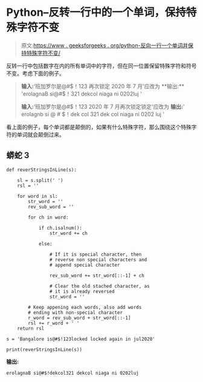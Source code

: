 # Python–反转一行中的一个单词，保持特殊字符不变

> 原文:[https://www . geeksforgeeks . org/python-反向一行一个单词并保持特殊字符不变/](https://www.geeksforgeeks.org/python-reverse-a-words-in-a-line-and-keep-the-special-characters-untouched/)

反转一行中包括数字在内的所有单词中的字符，但在同一位置保留特殊字符和符号不变。考虑下面的例子。

> **输入:**‘班加罗尔是@#$！123 再次锁定 2020 年 7 月'应改为
> **输出:** 'erolagnaB si@#$！321 dekcol niaga ni 0202luj '
> 
> **输入:**‘班加罗尔是@#$！123 2020 年 7 月再次锁定锁定'应改为
> **输出:**' erolagnb si @ # $！dek col 321 dek col niaga ni 0202 luj '

看上面的例子，每个单词都是颠倒的，如果有什么特殊字符，那么围绕这个特殊字符的单词就会颠倒过来。

## 蟒蛇 3

```
def reverStringsInLine(s):

    sl = s.split(' ')
    rsl = ''

    for word in sl:
        str_word = ''
        rev_sub_word = ''

        for ch in word:

            if ch.isalnum():
                str_word += ch

            else:

                # If it is special character, then
                # reverse non special characters and
                # append special character

                rev_sub_word += str_word[::-1] + ch

                # Clear the old stached character, as
                # it is already reversed
                str_word = ''

        # Keep appening each words, also add words
        # ending with non-special character
        r_word = rev_sub_word + str_word[::-1]
        rsl += r_word + ' '
    return rsl

s = 'Bangalore is@#$!123locked locked again in jul2020'

print(reverStringsInLine(s))
```

**输出:**

```
erolagnaB si@#$!dekcol321 dekcol niaga ni 0202luj 
```